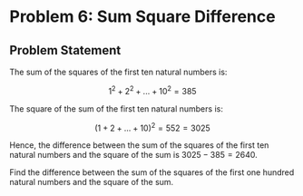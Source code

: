 # Problem 6: Sum Square Difference

## Problem Statement

The sum of the squares of the first ten natural numbers is:

$$
1^2 + 2^2 + ... + 10^2 = 385
$$

The square of the sum of the first ten natural numbers is:

$$
(1 + 2 + ... + 10)^2 = 552 = 3025
$$

Hence, the difference between the sum of the squares of the first ten natural numbers and the square of the sum is $3025 - 385 = 2640$.

Find the difference between the sum of the squares of the first one hundred natural numbers and the square of the sum.